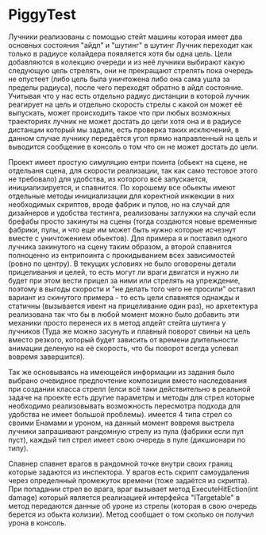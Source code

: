 # PiggyTest

Лучники реализованы с помощью стейт машины которая имеет два основных состояния "айдл" и "шутинг" в шутинг Лучник переходит как только в радиусе колайдера появляется хотя бы одна цель. Цели добавляются в колекцию очереди и из неё лучники выбирают какую следующую цель стрелять, они не прекращают стрелять пока очередь не опустеет (либо цель была уничтожена либо она сама ушла за пределы радиуса), после чего переходят обратно в айдл состояние. Учитывая что у нас есть отдельно радиус дистанции в которой лучник реагирует на цель и отдельно скорость стрелы с какой он может её выпускать, может происходить такое что при любых возможных траекториях лучник не может достать до цели хотя она и в радиусе дистанции который мы задали, есть проверка таких исключений, в данном случае лучнику передаётся угол прямо направленный на цель и выводится сообщение в консоль о том что он не может достать до цели.

Проект имеет простую симуляцию ентри поинта (обьект на сцене, не отдельаня сцена, для скорости реализации, так как само тестовое этого не требовало) для удобства, из которого всё запускается, инициализируется, и спавнится. По хорошему все обьекты имеют отдельные методы инициализации для коректной инжекции в них необходимых скриптов, вроде фабрик и пулов, но на случай для дизайнеров и удобства тестинга, реализованы заглужки на случай если брефабы просто закинуты на сцены (тогда создаются новые временные фабрики, пулы, и что еще им может быть нужно которые исчезнут вместе с уничтожением обьектов). Для примера я и поставил одного лучника закинутого на сцену таким образом, а второй спавнится полноценно из ентрипоинта с прокидыванием всех зависимостей (ровно по центру).
В текущих условиях не было оговорены детали прицеливания и целей, то есть могут ли враги двигатся и нужно ли будет при этом вести прицел за ними или стрелять на упреждение, поэтому в выгоды скорости и "не делать того чего не просили" оставил вариант из скинутого примера -
то есть цели спавнятся однажды и статичны (вызывается ивент на прицеливание один раз), но архетектура реализована так что бы в любой момент можно было добавить эти механики просто перенеся их в метод апдейт стейта шутинга у лучников (Туда же можно засунуть
и плавный поворот свиньи на цель вместо резкого, который будет зависить от времени длительности анимации деленую на её скорость, что бы поворот всегда успевал вовремя завершится).

Так же основываясь на имеющейся информации из задания было выбрано очевидное предпочтение композиции вместо наследования при создании класса стрелл (елси всё таки действительно в реальной задаче на проекте есть другие параметры и методы для стрел которые необходимо
реализовывать возможность пересмотра подхода для удобства не имеет большой проблемы). имеется 4 типа стрел со своими Енамами и уроном, на данный момент вовремя выстрела лучники запрашивают рандомную стрелу из пула (фабрики если пул пуст), каждый тип стрел имеет свою очередь в пуле (дикшионари по типу).

Спавнер спавнет врагов в рандомной точке внутри своих границ которые задаются из инспектора. У врагов есть скрипт самоудаления через определнный промежуток времени (тоже задаётся из скрипта). При попадании стрел во врага, враг вызывает метод ExecuteHitEction(int damage)
который является реализацией интерфейса "ITargetable" в метод передаются данные об уроне из стрелы (которая в свою очередь берется из обькта колизии). Метод сообщает о том сколько он получил урона в консоль.
